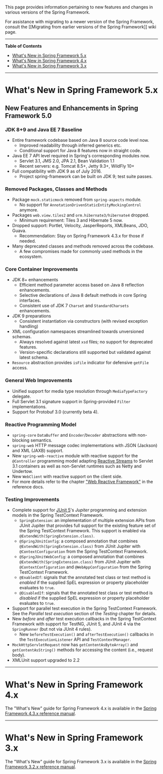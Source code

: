 This page provides information pertaining to new features and changes in various versions
of the Spring Framework.

For assistance with migrating to a newer version of the Spring Framework, consult the
[[Migrating from earlier versions of the Spring Framework]] wiki page.

----
**Table of Contents**

- [What's New in Spring Framework 5.x](#whats-new-in-spring-framework-5x)
- [What's New in Spring Framework 4.x](#whats-new-in-spring-framework-4x)
- [What's New in Spring Framework 3.x](#whats-new-in-spring-framework-3x)

----
# What's New in Spring Framework 5.x

## New Features and Enhancements in Spring Framework 5.0

### JDK 8+9 and Java EE 7 Baseline

* Entire framework codebase based on Java 8 source code level now.
  * Improved readability through inferred generics etc.
  * Conditional support for Java 8 features now in straight code.
* Java EE 7 API level required in Spring's corresponding modules now.
  * Servlet 3.1, JMS 2.0, JPA 2.1, Bean Validation 1.1
  * Recent servers: e.g. Tomcat 8.5+, Jetty 9.3+, WildFly 10+
* Full compatibility with JDK 9 as of July 2016.
  * Project spring-framework can be built on JDK 9; test suite passes.

### Removed Packages, Classes and Methods

* Package `mock.staticmock` removed from `spring-aspects` module.
  * No support for `AnnotationDrivenStaticEntityMockingControl` anymore.
* Packages `web.view.tiles2` and `orm.hibernate3/hibernate4` dropped.
  * Minimum requirement: Tiles 3 and Hibernate 5 now.
* Dropped support: Portlet, Velocity, JasperReports, XMLBeans, JDO, Guava.
  * Recommendation: Stay on Spring Framework 4.3.x for those if needed.
* Many deprecated classes and methods removed across the codebase.
  * A few compromises made for commonly used methods in the ecosystem.

### Core Container Improvements

* JDK 8+ enhancements
  * Efficient method parameter access based on Java 8 reflection enhancements.
  * Selective declarations of Java 8 default methods in core Spring interfaces.
  * Consistent use of JDK 7 `Charset` and `StandardCharsets` enhancements.
* JDK 9 preparations
  * Consistent instantiation via constructors (with revised exception handling)
* XML configuration namespaces streamlined towards unversioned schemas.
  * Always resolved against latest `xsd` files; no support for deprecated features.
  * Version-specific declarations still supported but validated against latest schema.
* `Resource` abstraction provides `isFile` indicator for defensive `getFile` access.

### General Web Improvements

* Unified support for media type resolution through `MediaTypeFactory` delegate.
* Full Servlet 3.1 signature support in Spring-provided `Filter` implementations.
* Support for Protobuf 3.0 (currently beta 4).

### Reactive Programming Model

* `spring-core` `DataBuffer` and `Encoder`/`Decoder` abstractions with non-blocking semantics.
* `spring-web` HTTP message codec implementations with JSON (Jackson) and XML (JAXB) support.
* New `spring-web-reactive` module with reactive support for the `@Controller` programming model
adapting [Reactive Streams](https://github.com/reactive-streams/reactive-streams-jvm) to Servlet
3.1 containers as well as non-Servlet runtimes such as Netty and Undertow.
* New `WebClient` with reactive support on the client side.
* For more details refer to the chapter
["Web Reactive Framework"](http://docs.spring.io/spring/docs/5.0.0.BUILD-SNAPSHOT/spring-framework-reference/htmlsingle/#web-reactive) in the reference docs.

### Testing Improvements

* Complete support for [JUnit 5](http://junit.org/junit5/)'s _Jupiter_ programming and 
  extension models in the Spring TestContext Framework.
  * `SpringExtension`: an implementation of multiple extension APIs from JUnit Jupiter 
    that provides full support for the existing feature set of the Spring TestContext 
    Framework. This support is enabled via `@ExtendWith(SpringExtension.class)`.
  * `@SpringJUnitConfig`: a composed annotation that combines 
    `@ExtendWith(SpringExtension.class)` from JUnit Jupiter with `@ContextConfiguration` 
    from the Spring TestContext Framework.
  * `@SpringJUnitWebConfig`: a composed annotation that combines 
    `@ExtendWith(SpringExtension.class)` from JUnit Jupiter with `@ContextConfiguration` 
    and `@WebAppConfiguration` from the Spring TestContext Framework.
  * `@EnabledIf`: signals that the annotated test class or test method is _enabled_ if
    the supplied SpEL expression or property placeholder evaluates to `true`.
  * `@DisabledIf`: signals that the annotated test class or test method is _disabled_ if
    the supplied SpEL expression or property placeholder evaluates to `true`.
* Support for parallel test execution in the Spring TestContext Framework. See the
  _Parallel test execution_ section of the _Testing_ chapter for details.
* New _before_ and _after_ test execution callbacks in the Spring TestContext Framework
  with support for TestNG, JUnit 5, and JUnit 4 via the `SpringRunner` (but not via JUnit
  4 rules).
  * New `beforeTestExecution()` and `afterTestExecution()` callbacks in the
    `TestExecutionListener` API and `TestContextManager`.
* `MockHttpServletRequest` now has `getContentAsByteArray()` and `getContentAsString()`
  methods for accessing the content (i.e., request body).
* XMLUnit support upgraded to 2.2

----
# What's New in Spring Framework 4.x
The "What's New" guide for Spring Framework 4.x is available in the
[Spring Framework 4.3.x reference manual](http://docs.spring.io/spring/docs/4.3.x/spring-framework-reference/htmlsingle/#spring-whats-new).

----
# What's New in Spring Framework 3.x
The "What's New" guide for Spring Framework 3.x is available in the
[Spring Framework 3.2.x reference manual](http://docs.spring.io/spring/docs/3.2.x/spring-framework-reference/htmlsingle/#spring-whats-new).
